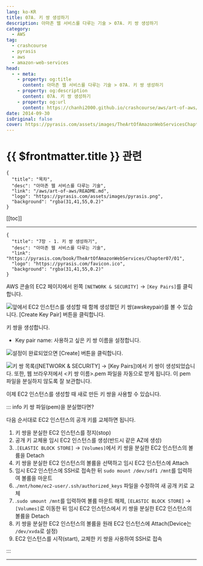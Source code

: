 ```yaml
---
lang: ko-KR
title: 07A. 키 쌍 생성하기
description: 아마존 웹 서비스를 다루는 기술 > 07A. 키 쌍 생성하기
category:
  - AWS
tag: 
  - crashcourse
  - pyrasis
  - aws 
  - amazon-web-services
head:
  - - meta:
    - property: og:title
      content: 아마존 웹 서비스를 다루는 기술 > 07A. 키 쌍 생성하기
    - property: og:description
      content: 07A. 키 쌍 생성하기
    - property: og:url
      content: https://chanhi2000.github.io/crashcourse/aws/art-of-aws/07A.html
date: 2014-09-30
isOriginal: false
cover: https://pyrasis.com/assets/images/TheArtOfAmazonWebServicesChapter07/2_.png
---
```


# {{ $frontmatter.title }} 관련

```component VPCard
{
  "title": "목차",
  "desc": "아마존 웹 서비스를 다루는 기술",
  "link": "/aws/art-of-aws/README.md",
  "logo": "https://pyrasis.com/assets/images/pyrasis.png",
  "background": "rgba(31,41,55,0.2)"
}
```

[[toc]]

---

```component VPCard
{
  "title": "7장 - 1. 키 쌍 생성하기",
  "desc": "아마존 웹 서비스를 다루는 기술",
  "link": "https://pyrasis.com/book/TheArtOfAmazonWebServices/Chapter07/01",
  "logo": "https://pyrasis.com/favicon.ico",
  "background": "rgba(31,41,55,0.2)"
}
```

AWS 콘솔의 EC2 페이지에서 왼쪽 <FontIcon icon="iconfont icon-select"/>`[NETWORK & SECURITY]` → `[Key Pairs]`를 클릭합니다.

![앞에서 EC2 인스턴스를 생성할 때 함께 생성했던 키 쌍(`awskeypair`)를 볼 수 있습니다. <FontIcon icon="iconfont icon-select"/>`[Create Key Pair]` 버튼을 클릭합니다.](https://pyrasis.com/assets/images/TheArtOfAmazonWebServicesChapter07/2_.png)

키 쌍을 생성합니다.

- Key pair name: 사용하고 싶은 키 쌍 이름을 설정합니다.

![설정이 완료되었으면 <FontIcon icon="iconfont icon-select"/>`[Create]` 버튼을 클릭합니다.](https://pyrasis.com/assets/images/TheArtOfAmazonWebServicesChapter07/3_.png)

![키 쌍 목록(<FontIcon icon="iconfont icon-select"/>`[NETWORK & SECURITY]` → `[Key Pairs]`)에서 키 쌍이 생성되었습니다. 또한, 웹 브라우저에서 <FontIcon icon="iconfont icon-token"/>`<키 쌍 이름>.pem` 파일을 자동으로 받게 됩니다. 이 <FontIcon icon="iconfont icon-token"/>`pem` 파일을 분실하지 않도록 잘 보관합니다.](https://pyrasis.com/assets/images/TheArtOfAmazonWebServicesChapter07/4_.png)

이제 EC2 인스턴스를 생성할 때 새로 만든 키 쌍을 사용할 수 있습니다.

::: info 키 쌍 파일(pem)을 분실했다면?

다음 순서대로 EC2 인스턴스의 공개 키를 교체하면 됩니다.

1. 키 쌍을 분실한 EC2 인스턴스를 정지(stop)
2. 공개 키 교체용 임시 EC2 인스턴스를 생성(반드시 같은 AZ에 생성)
3. .<FontIcon icon="iconfont icon-select"/>`[ELASTIC BLOCK STORE]` → `[Volumes]`에서 키 쌍을 분실한 EC2 인스턴스의 볼륨을 Detach
4. 키 쌍을 분실한 EC2 인스턴스의 볼륨을 선택하고 임시 EC2 인스턴스에 Attach
5. 임시 EC2 인스턴스에 SSH로 접속한 뒤 <FontIcon icon="iconfont icon-shell"/>`sudo mount /dev/sdf1 /mnt`를 입력하여 볼륨을 마운트
6. .<FontIcon icon="fas fa-folder-open"/>`/mnt/home/ec2-user/.ssh/`<FontIcon icon="fas fa-file-lines"/>`authorized_keys` 파일을 수정하여 새 공개 키로 교체
7. .<FontIcon icon="iconfont icon-shell"/>`sudo umount /mnt`를 입력하여 볼륨 마운트 해제, <FontIcon icon="iconfont icon-select"/>`[ELASTIC BLOCK STORE]` → `[Volumes]`로 이동한 뒤 임시 EC2 인스턴스에서 키 쌍을 분실한 EC2 인스턴스의 볼륨을 Detach
8. 키 쌍을 분실한 EC2 인스턴스의 볼륨을 원래 EC2 인스턴스에 Attach(Device는 <FontIcon icon="fas fa-folder-open"/>`/dev/xvda`로 설정)
9. EC2 인스턴스를 시작(start), 교체한 키 쌍을 사용하여 SSH로 접속

:::

---

<TagLinks />